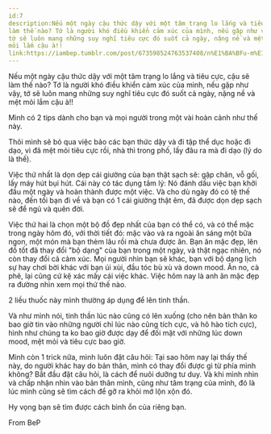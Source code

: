 ```yaml
---
id:7
description:Nếu một ngày cậu thức dậy với một tâm trạng lo lắng và tiêu cực, cậu sẽ
làm thế nào? Tớ là người khó điều khiển cảm xúc của mình, nếu gặp như vậy,
tớ sẽ luôn mang những suy nghĩ tiêu cực đó suốt cả ngày, nặng nề và mệt
mỏi lắm cậu à!!
link:https://iambep.tumblr.com/post/673598524763537408/n%E1%BA%BFu-m%E1%BB%99t-ng%C3%A0y-c%E1%BA%ADu-th%E1%BB%A9c-d%E1%BA%ADy-v%E1%BB%9Bi-m%E1%BB%99t-t%C3%A2m-tr%E1%BA%A1ng-lo
---
```


Nếu một ngày cậu thức dậy với một tâm trạng lo lắng và tiêu cực, cậu sẽ
làm thế nào? Tớ là người khó điều khiển cảm xúc của mình, nếu gặp như vậy,
tớ sẽ luôn mang những suy nghĩ tiêu cực đó suốt cả ngày, nặng nề và mệt
mỏi lắm cậu à!!

Mình có 2 tips dành cho bạn và mọi người trong một vài hoàn cảnh như thế
này.

Thôi mình sẽ bỏ qua việc bảo các bạn thức dậy và đi tập thể dục hoặc đi
dạo, vì đã mệt mỏi tiêu cực rồi, nhà thì trong phố, lấy đâu ra mà đi dạo
(lý do là thế).

Việc thứ nhất là dọn dẹp cái giường của bạn thật sạch sẽ: gập chăn, vỗ gối,
lấy máy hút bụi hút. Cái này có tác dụng tâm lý: Nó đánh dấu việc bạn khởi
đầu một ngày và hoàn thành được một việc. Và cho dù ngày đó có tệ thế nào,
đến tối bạn đi về và bạn có 1 cái giường thật êm, đã được dọn dẹp sạch sẽ
để ngủ và quên đời.

Việc thứ hai là chọn một bộ đồ đẹp nhất của bạn có thể có, và có thể mặc
trong ngày hôm đó, với thời tiết đó: mặc vào và ra ngoài ăn sáng một bữa
ngon, một món mà bạn thèm lâu rồi mà chưa được ăn. Bạn ăn mặc đẹp, lên đồ
tốt đã thay đổi "bộ dạng" của bạn trong một ngày, và thật ngạc nhiên, nó
còn thay đổi cả cảm xúc. Mọi người nhìn bạn sẽ khác, bạn với bộ dạng lịch
sự hay chơi bời khác với bạn úi xùi, đầu tóc bù xù và down mood. Ăn no,
cà phê, lại cũng cứ kệ xác mấy cái việc khác. Việc hôm nay là anh ăn mặc
đẹp ra đường nhìn xem mọi thứ thế nào.

2 liều thuốc này mình thường áp dụng để lên tinh thần.

Và như mình nói, tinh thần lúc nào cũng có lên xuống (cho nên bản thân ko
bao giờ tin vào những người chỉ lúc nào cũng tích cực, và hô hào tích cực),
hình như chúng ta ko bao giờ được dạy để đối mặt với những lúc down mood,
mệt mỏi và tiêu cực bao giờ.

Mình còn 1 trick nữa, mình luôn đặt câu hỏi: Tại sao hôm nay lại thấy thế
này, do người khác hay do bản thân, mình có thay đổi được gì từ phía mình
không? Bắt đầu đặt câu hỏi, là cách để nuôi dưỡng tư duy. Và khi mình nhìn
và chấp nhận nhìn vào bản thân mình, cũng như tâm trạng của mình, đó là
lúc mình cũng sẽ tìm cách để gỡ ra khỏi mớ lộn xộn đó.

Hy vọng bạn sẽ tìm được cách bình ổn của riêng bạn.

From BeP